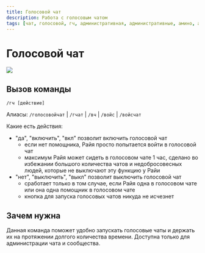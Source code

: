 ```yaml
---
title: Голосовой чат
description: Работа с голосовым чатом
tags: [чат, голосовой, гч, административная, административные, амино, amino, команда, команды]
---
```



# Голосовой чат

![](https://img.shields.io/badge/тип_команды-административная-red?style=for-the-badge)

## Вызов команды

```
/гч [действие]
```

Алиасы: `/голосовойчат` | `/гчат` | `/вч` | `/войс` | `/войсчат`

Какие есть действия:
- "да", "включить", "вкл" позволит включить голосовой чат
  - если нет помощника, Райя просто попытается войти в голосовой чат
  - максимум Райя может сидеть в голосовом чате 1 час, сделано во избежании большого количества чатов и недобросовесных людей, которые не выключают эту функцию у Райи
- "нет", "выключить", "выкл" позволит выключить голосовой чат
  - сработает только в том случае, если Райя одна в голосовом чате или она одна помощник в голосовом чате
  - кнопка для запуска голосовых чатов никуда не исчезнет

## Зачем нужна

Данная команда поможет удобно запускать голосовые чаты и держать их на протяжении долгого количества времени. Доступна только для администрации чата и сообщества.
